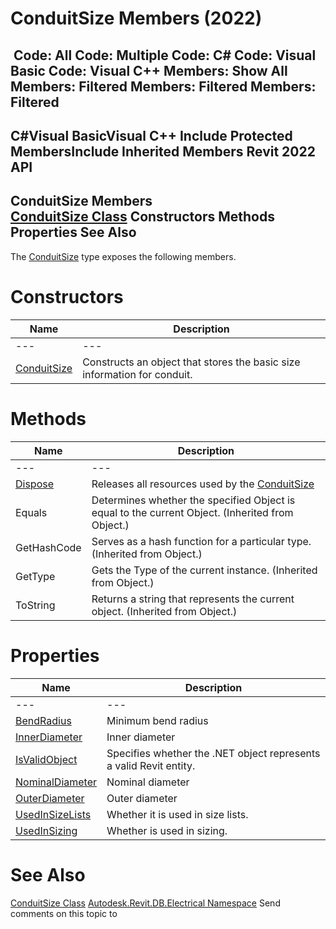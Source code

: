 # ConduitSize Members (2022)

﻿
 Code: All Code: Multiple Code: C# Code: Visual Basic Code: Visual C++  Members: Show All Members: Filtered Members: Filtered Members: Filtered   
---  
C#Visual BasicVisual C++
Include Protected MembersInclude Inherited Members
Revit 2022 API  
---  
ConduitSize Members  
[ConduitSize Class](4271b827-6390-ab67-036a-305101a712b5.md "ConduitSize Class") Constructors Methods Properties See Also  
---  
The [ConduitSize](4271b827-6390-ab67-036a-305101a712b5.md "ConduitSize Class") type exposes the following members.
# Constructors
| Name | Description |
| --- | --- |
| --- | --- | --- |
| [ConduitSize](f5d205f4-b70d-d48a-51de-86d807d06efd.md "ConduitSize Constructor") | Constructs an object that stores the basic size information for conduit. |

# Methods
| Name | Description |
| --- | --- |
| --- | --- | --- |
| [Dispose](d88c54cc-002d-45d9-113b-8c34b645a734.md "Dispose Method") | Releases all resources used by the [ConduitSize](4271b827-6390-ab67-036a-305101a712b5.md "ConduitSize Class") |
| Equals | Determines whether the specified Object is equal to the current Object. (Inherited from Object.) |
| GetHashCode | Serves as a hash function for a particular type.  (Inherited from Object.) |
| GetType | Gets the Type of the current instance. (Inherited from Object.) |
| ToString | Returns a string that represents the current object. (Inherited from Object.) |

# Properties
| Name | Description |
| --- | --- |
| --- | --- | --- |
| [BendRadius](bb02c55d-2392-6e87-ed0a-581fe0d8a757.md "BendRadius Property") | Minimum bend radius |
| [InnerDiameter](be149324-0b00-d23c-1291-f94c293356e7.md "InnerDiameter Property") | Inner diameter |
| [IsValidObject](7138565e-763e-9c0c-90ea-00f3f79be063.md "IsValidObject Property") | Specifies whether the .NET object represents a valid Revit entity. |
| [NominalDiameter](7030f2fe-fa74-64bc-ed7f-19b7516ecd7a.md "NominalDiameter Property") | Nominal diameter |
| [OuterDiameter](e83f26b0-7906-3561-bc2b-4222ef12d927.md "OuterDiameter Property") | Outer diameter |
| [UsedInSizeLists](4a96b4b4-af72-aa91-12fa-87617a606b66.md "UsedInSizeLists Property") | Whether it is used in size lists. |
| [UsedInSizing](8b268f3d-9a61-d0dd-742a-19702d88dcf6.md "UsedInSizing Property") | Whether is used in sizing. |

# See Also
[ConduitSize Class](4271b827-6390-ab67-036a-305101a712b5.md "ConduitSize Class")
[Autodesk.Revit.DB.Electrical Namespace](212a1314-7843-2c6c-3322-363127e4059f.md "Autodesk.Revit.DB.Electrical Namespace")
Send comments on this topic to 